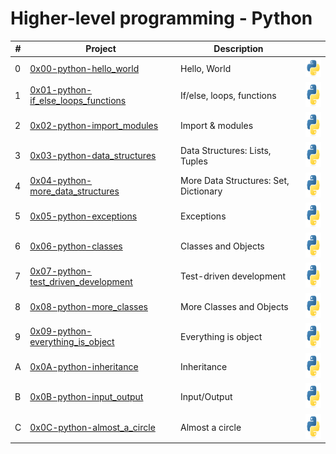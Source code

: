 # Higher-level programming - Python

| # | Project | Description |  |  
| ----------- | ----------- | ----------- | ----------- |  
| 0 | [0x00-python-hello_world](https://github.com/cabreraezequiel/holbertonschool-higher_level_programming/tree/main/0x00-python-hello_world "0x00-python-hello_world") | Hello, World | <img src="https://raw.githubusercontent.com/devicons/devicon/master/icons/python/python-original.svg" alt="python" width="30" height="30"/> |  
| 1 | [0x01-python-if_else_loops_functions](https://github.com/cabreraezequiel/holbertonschool-higher_level_programming/tree/main/0x01-python-if_else_loops_functions "0x01-python-if_else_loops_functions") | If/else, loops, functions  | <img src="https://raw.githubusercontent.com/devicons/devicon/master/icons/python/python-original.svg" alt="python" width="40" height="40"/> |  
| 2 | [0x02-python-import_modules](https://github.com/cabreraezequiel/holbertonschool-higher_level_programming/tree/main/0x02-python-import_modules "0x02-python-import_modules") | Import & modules | <img src="https://raw.githubusercontent.com/devicons/devicon/master/icons/python/python-original.svg" alt="python" width="40" height="40"/> |  
| 3 | [0x03-python-data_structures](https://github.com/cabreraezequiel/holbertonschool-higher_level_programming/tree/main/0x03-python-data_structures "0x03-python-data_structures") | Data Structures: Lists, Tuples | <img src="https://raw.githubusercontent.com/devicons/devicon/master/icons/python/python-original.svg" alt="python" width="40" height="40"/> |  
| 4 | [0x04-python-more_data_structures](https://github.com/cabreraezequiel/holbertonschool-higher_level_programming/tree/main/0x04-python-more_data_structures "0x04-python-more_data_structures") | More Data Structures: Set, Dictionary  | <img src="https://raw.githubusercontent.com/devicons/devicon/master/icons/python/python-original.svg" alt="python" width="40" height="40"/> |  
| 5 | [0x05-python-exceptions](https://github.com/cabreraezequiel/holbertonschool-higher_level_programming/tree/main/0x05-python-exceptions "0x05-python-exceptions") | Exceptions | <img src="https://raw.githubusercontent.com/devicons/devicon/master/icons/python/python-original.svg" alt="python" width="40" height="40"/> |  
| 6 | [0x06-python-classes](https://github.com/cabreraezequiel/holbertonschool-higher_level_programming/tree/main/0x06-python-classes "0x06-python-classes") | Classes and Objects | <img src="https://raw.githubusercontent.com/devicons/devicon/master/icons/python/python-original.svg" alt="python" width="40" height="40"/> |  
| 7 | [0x07-python-test_driven_development](https://github.com/cabreraezequiel/holbertonschool-higher_level_programming/tree/main/0x07-python-test_driven_development") | Test-driven development | <img src="https://raw.githubusercontent.com/devicons/devicon/master/icons/python/python-original.svg" alt="python" width="40" height="40"/> |  
| 8 | [0x08-python-more_classes](https://github.com/cabreraezequiel/holbertonschool-higher_level_programming/tree/main/0x08-python-more_classes "0x08-python-more_classes") | More Classes and Objects | <img src="https://raw.githubusercontent.com/devicons/devicon/master/icons/python/python-original.svg" alt="python" width="40" height="40"/> |  
| 9 | [0x09-python-everything_is_object](https://github.com/cabreraezequiel/holbertonschool-higher_level_programming/tree/main/0x09-python-everything_is_object "0x09-python-everything_is_object") | Everything is object | <img src="https://raw.githubusercontent.com/devicons/devicon/master/icons/python/python-original.svg" alt="python" width="40" height="40"/> |  
| A | [0x0A-python-inheritance](https://github.com/cabreraezequiel/holbertonschool-higher_level_programming/tree/main/0x0A-python-inheritance "0x0A-python-inheritance") | Inheritance | <img src="https://raw.githubusercontent.com/devicons/devicon/master/icons/python/python-original.svg" alt="python" width="40" height="40"/> |  
| B | [0x0B-python-input_output](https://github.com/cabreraezequiel/holbertonschool-higher_level_programming/tree/main/0x0B-python-input_output "0x0B-python-input_output") | Input/Output  | <img src="https://raw.githubusercontent.com/devicons/devicon/master/icons/python/python-original.svg" alt="python" width="40" height="40"/> |  
| C | [0x0C-python-almost_a_circle](https://github.com/cabreraezequiel/holbertonschool-higher_level_programming/tree/main/0x0C-python-almost_a_circle "0x0C-python-almost_a_circle") | Almost a circle | <img src="https://raw.githubusercontent.com/devicons/devicon/master/icons/python/python-original.svg" alt="python" width="40" height="40"/> |  
